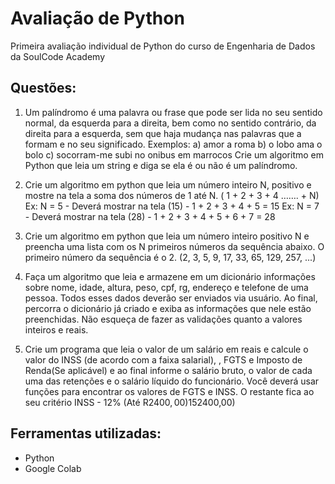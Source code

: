 # Avaliação de Python
Primeira avaliação individual de Python do curso de Engenharia de Dados da SoulCode Academy

## Questões:
1) Um palíndromo é uma palavra ou frase que pode ser lida no seu sentido normal, da esquerda para a direita, bem como no sentido contrário, da direita para a esquerda, sem que haja mudança nas palavras que a formam e no seu significado.
Exemplos: 
a) amor a roma
b) o lobo ama o bolo
c) socorram-me subi no onibus em marrocos
Crie um algoritmo em Python que leia um string e diga se ela é ou não é um palíndromo.

2) Crie um algoritmo em python que leia um número inteiro N, positivo e mostre na tela a soma dos números de 1 até N.     ( 1 + 2 + 3 + 4 ……. + N)
Ex: N = 5      -     Deverá mostrar na tela (15)             -     1 + 2 + 3 + 4 + 5 = 15
Ex: N = 7      -     Deverá mostrar na tela (28)             -     1 + 2 + 3 + 4 + 5 + 6 + 7 = 28

3) Crie um algoritmo em python que leia um número inteiro positivo N e preencha uma lista com os N primeiros números da sequência abaixo. O primeiro número da sequência é o 2.
(2, 3, 5, 9, 17, 33, 65, 129, 257, ...)

4) Faça um algoritmo que leia e armazene em um dicionário informações sobre nome, idade, altura, peso, cpf, rg,  endereço e telefone de uma pessoa. Todos esses dados deverão ser enviados via usuário. Ao final, percorra o dicionário já criado e exiba as informações que nele estão preenchidas. Não esqueça de fazer as validações quanto a valores inteiros e reais.

5) Crie um programa que leia o valor de um salário em reais e calcule o valor do INSS (de acordo com a faixa salarial), , FGTS e Imposto de Renda(Se aplicável) e ao final informe o salário bruto, o valor de cada uma das retenções e o salário líquido do funcionário. Você deverá usar funções para encontrar os valores de FGTS e INSS. O restante fica ao seu critério
INSS - 
12% (Até R$2400,00)
15% (Acima de R$2400,00)

## Ferramentas utilizadas:
* Python
* Google Colab
